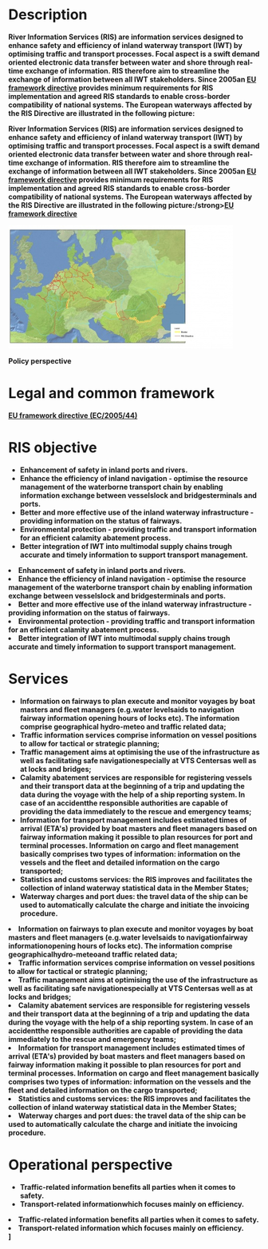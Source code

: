# Description

<strong>River Information Services (RIS) are information services designed to enhance safety and efficiency of inland waterway transport (IWT) by optimising traffic and transport processes. Focal aspect is a swift demand oriented electronic data transfer between water and shore through real-time exchange of information. RIS therefore aim to streamline the exchange of information between all IWT stakeholders. Since 2005an <a href="/library/legislation">EU framework directive</a>&nbsp;provides minimum requirements for RIS implementation and agreed RIS standards to enable cross-border compatibility of national systems. The European waterways affected by the RIS Directive are illustrated in the following picture:</strong>

<strong>River Information Services (RIS) are information services designed to enhance safety and efficiency of inland waterway transport (IWT) by optimising traffic and transport processes. Focal aspect is a swift demand oriented electronic data transfer between water and shore through real-time exchange of information. RIS therefore aim to streamline the exchange of information between all IWT stakeholders. Since 2005an <a href="/library/legislation">EU framework directive</a>&nbsp;provides minimum requirements for RIS implementation and agreed RIS standards to enable cross-border compatibility of national systems. The European waterways affected by the RIS Directive are illustrated in the following picture:/strong>[EU framework directive](/library/legislation)

![](/docs/Image/329/thumb_450x-_ris_directive_coverage.jpg)

__Policy perspective__  
  
# Legal and common framework
  
[EU framework directive (EC/2005/44)](/library/legislation)  
  
# RIS objective

*   Enhancement of safety in inland ports and rivers.
*   Enhance the efficiency of inland navigation - optimise the resource management of the waterborne transport chain by enabling information exchange between vesselslock and bridgesterminals and ports.
*   Better and more effective use of the inland waterway infrastructure - providing information on the status of fairways.
*   Environmental protection - providing traffic and transport information for an efficient calamity abatement process.
*   Better integration of IWT into multimodal supply chains trough accurate and timely information to support transport management.

<li>Enhancement of safety in inland ports and rivers.</li>
<li>Enhance the efficiency of inland navigation - optimise the resource management of the waterborne transport chain by enabling information exchange between vesselslock and bridgesterminals and ports.</li>
<li>Better and more effective use of the inland waterway infrastructure - providing information on the status of fairways.</li>
<li>Environmental protection - providing traffic and transport information for an efficient calamity abatement process.</li>
<li>Better integration of IWT into multimodal supply chains trough accurate and timely information to support transport management.</li>

# Services

*   Information on fairways to plan execute and monitor voyages by boat masters and fleet managers (e.g.water levelsaids to navigation fairway information opening hours of locks etc). The information comprise geographical hydro-meteo and traffic related data;
*   Traffic information services comprise information on vessel positions to allow for tactical or strategic planning;
*   Traffic management aims at optimising the use of the infrastructure as well as facilitating safe navigationespecially at VTS Centersas well as at locks and bridges;
*   Calamity abatement services are responsible for registering vessels and their transport data at the beginning of a trip and updating the data during the voyage with the help of a ship reporting system. In case of an accidentthe responsible authorities are capable of providing the data immediately to the rescue and emergency teams;
*   Information for transport management includes estimated times of arrival (ETA's) provided by boat masters and fleet managers based on fairway information making it possible to plan resources for port and terminal processes. Information on cargo and fleet management basically comprises two types of information: information on the vessels and the fleet and detailed information on the cargo transported;
*   Statistics and customs services: the RIS improves and facilitates the collection of inland waterway statistical data in the Member States;
*   Waterway charges and port dues: the travel data of the ship can be used to automatically calculate the charge and initiate the invoicing procedure.

<li>Information on fairways to plan execute and monitor voyages by boat masters and fleet managers (e.g.water levelsaids to navigationfairway informationopening hours of locks etc). The information comprise geographicalhydro-meteoand traffic related data;</li>
<li>Traffic information services comprise information on vessel positions to allow for tactical or strategic planning;</li>
<li>Traffic management aims at optimising the use of the infrastructure as well as facilitating safe navigationespecially at VTS Centersas well as at locks and bridges;</li>
<li>Calamity abatement services are responsible for registering vessels and their transport data at the beginning of a trip and updating the data during the voyage with the help of a ship reporting system. In case of an accidentthe responsible authorities are capable of providing the data immediately to the rescue and emergency teams;</li>
<li>Information for transport management includes estimated times of arrival (ETA's) provided by boat masters and fleet managers based on fairway information making it possible to plan resources for port and terminal processes. Information on cargo and fleet management basically comprises two types of information: information on the vessels and the fleet and detailed information on the cargo transported;</li>
<li>Statistics and customs services: the RIS improves and facilitates the collection of inland waterway statistical data in the Member States;</li>
<li>Waterway charges and port dues: the travel data of the ship can be used to automatically calculate the charge and initiate the invoicing procedure.</li>

# Operational perspective
  
*   Traffic-related information benefits all parties when it comes to safety.
*   Transport-related informationwhich focuses mainly on efficiency.

<li>Traffic-related information benefits all parties when it comes to safety.</li>
<li>Transport-related information which focuses mainly on efficiency.</li>]